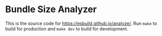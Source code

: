 # Bundle Size Analyzer

This is the source code for https://esbuild.github.io/analyze/. Run `make` to build for production and `make dev` to build for development.

